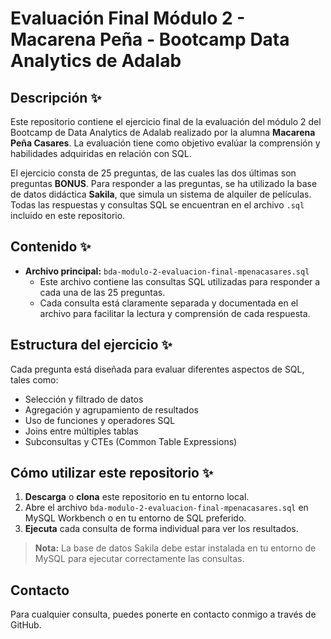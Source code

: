 # Evaluación Final Módulo 2 - Macarena Peña - Bootcamp Data Analytics de Adalab

## Descripción ✨

Este repositorio contiene el ejercicio final de la evaluación del módulo 2 del Bootcamp de Data Analytics de Adalab realizado por la alumna **Macarena Peña Casares**. La evaluación tiene como objetivo evalúar la comprensión y habilidades adquiridas en relación con SQL.

El ejercicio consta de 25 preguntas, de las cuales las dos últimas son preguntas **BONUS**. Para responder a las preguntas, se ha utilizado la base de datos didáctica **Sakila**, que simula un sistema de alquiler de películas. Todas las respuestas y consultas SQL se encuentran en el archivo `.sql` incluido en este repositorio.

## Contenido ✨

- **Archivo principal:** `bda-modulo-2-evaluacion-final-mpenacasares.sql`
  - Este archivo contiene las consultas SQL utilizadas para responder a cada una de las 25 preguntas.
  - Cada consulta está claramente separada y documentada en el archivo para facilitar la lectura y comprensión de cada respuesta.

## Estructura del ejercicio ✨

Cada pregunta está diseñada para evaluar diferentes aspectos de SQL, tales como:

- Selección y filtrado de datos
- Agregación y agrupamiento de resultados
- Uso de funciones y operadores SQL
- Joins entre múltiples tablas
- Subconsultas y CTEs (Common Table Expressions)

## Cómo utilizar este repositorio ✨

1. **Descarga** o **clona** este repositorio en tu entorno local.
2. Abre el archivo `bda-modulo-2-evaluacion-final-mpenacasares.sql` en MySQL Workbench o en tu entorno de SQL preferido.
3. **Ejecuta** cada consulta de forma individual para ver los resultados.

> **Nota:** La base de datos Sakila debe estar instalada en tu entorno de MySQL para ejecutar correctamente las consultas.

## Contacto

Para cualquier consulta, puedes ponerte en contacto conmigo a través de GitHub.
